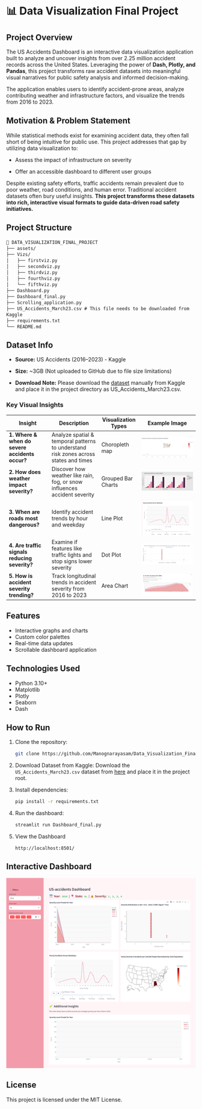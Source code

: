 # 📊 Data Visualization Final Project

## Project Overview
The US Accidents Dashboard is an interactive data visualization application built to analyze and uncover insights from over 2.25 million accident records across the United States. Leveraging the power of **Dash, Plotly, and Pandas**, this project transforms raw accident datasets into meaningful visual narratives for public safety analysis and informed decision-making.

The application enables users to identify accident-prone areas, analyze contributing weather and infrastructure factors, and visualize the trends from 2016 to 2023.

## Motivation & Problem Statement
While statistical methods exist for examining accident data, they often fall short of being intuitive for public use. This project addresses that gap by utilizing data visualization to:

- Assess the impact of infrastructure on severity

- Offer an accessible dashboard to different user groups

Despite existing safety efforts, traffic accidents remain prevalent due to poor weather, road conditions, and human error. Traditional accident datasets often bury useful insights. **This project transforms these datasets into rich, interactive visual formats to guide data-driven road safety initiatives.**


## Project Structure
```
📁 DATA_VISUALIZATION_FINAL_PROJECT
├── assets/  
├── Vizs/
│   ├── firstviz.py
│   ├── secondviz.py
│   ├── thirdviz.py
│   ├── fourthviz.py
│   └── fifthviz.py
├── Dashboard.py
├── Dashboard_final.py
├── Scrolling_application.py
├── US_Accidents_March23.csv # This file needs to be downloaded from Kaggle
├── requirements.txt
└── README.md

```


## Dataset Info
- **Source:** US Accidents (2016–2023) - Kaggle

- **Size:** ~3GB (Not uploaded to GitHub due to file size limitations)

- **Download Note:**     Please download the [dataset](https://www.kaggle.com/datasets/sobhanmoosavi/us-accidents) manually from Kaggle and place it in the project directory as US_Accidents_March23.csv.

### Key Visual Insights

| Insight | Description | Visualization Types | Example Image |
|--------|-------------|---------------------|---------------|
| **1. Where & when do severe accidents occur?** | Analyze spatial & temporal patterns to understand risk zones across states and times | Choropleth map | ![Severe Accidents Map](assets/Bhavitha_viz.png) |
| **2. How does weather impact severity?** | Discover how weather like rain, fog, or snow influences accident severity | Grouped Bar Charts | ![Weather vs Severity](assets/Sreemayeeviz.jpg) |
| **3. When are roads most dangerous?** | Identify accident trends by hour and weekday | Line Plot| ![Hourly and Weekly Trends](assets/Accidents_count_line_graph.png) |
| **4. Are traffic signals reducing severity?** | Examine if features like traffic lights and stop signs lower severity | Dot Plot | ![Traffic Features Impact](assets/Divya_viz.jpg) |
| **5. How is accident severity trending?** | Track longitudinal trends in accident severity from 2016 to 2023 | Area Chart | ![Severity Trends Over Time](assets/Manognaviz.jpg) |


## Features
-  Interactive graphs and charts
-  Custom color palettes
-  Real-time data updates
-  Scrollable dashboard application

## Technologies Used
- Python 3.10+
- Matplotlib
- Plotly
- Seaborn
- Dash

## How to Run
1. Clone the repository:
   ```bash
   git clone https://github.com/Manognarayasam/Data_Visualization_Final_Project
   ```
2. Download Dataset from Kaggle: 
  Download the `US_Accidents_March23.csv` dataset from [here](https://www.kaggle.com/datasets/sobhanmoosavi/us-accidents) and place it in the project root.

3. Install dependencies:
   ```bash
   pip install -r requirements.txt
   ```
4. Run the dashboard:
   ```bash
   streamlit run Dashboard_final.py
   ```
5. View the Dashboard
    ```
    http://localhost:8501/
    ```

## Interactive Dashboard
![Streamlit Interactive Dashboard](assets/Dashboard.png)


## License
This project is licensed under the MIT License.
